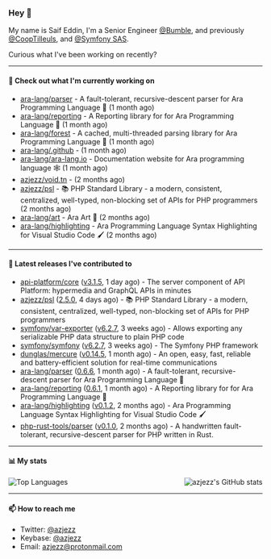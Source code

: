 ### Hey 👋

My name is Saif Eddin, I'm a Senior Engineer [@Bumble](https://bumble.com/), and previously [@CoopTilleuls](https://les-tilleuls.coop/en), and [@Symfony SAS](https://symfony.com). 

Curious what I've been working on recently?

---

#### 👷 Check out what I'm currently working on

- [ara-lang/parser](https://github.com/ara-lang/parser) - A fault-tolerant, recursive-descent parser for Ara Programming Language 🌲 (1 month ago)
- [ara-lang/reporting](https://github.com/ara-lang/reporting) - A Reporting library for for Ara Programming Language 📃 (1 month ago)
- [ara-lang/forest](https://github.com/ara-lang/forest) - A cached, multi-threaded parsing library for Ara Programming Language 🍃 (1 month ago)
- [ara-lang/.github](https://github.com/ara-lang/.github) -  (1 month ago)
- [ara-lang/ara-lang.io](https://github.com/ara-lang/ara-lang.io) - Documentation website for Ara programming language 🕸 (1 month ago)
- [azjezz/void.tn](https://github.com/azjezz/void.tn) -  (2 months ago)
- [azjezz/psl](https://github.com/azjezz/psl) - 📚 PHP Standard Library - a modern, consistent, centralized, well-typed, non-blocking set of APIs for PHP programmers (2 months ago)
- [ara-lang/art](https://github.com/ara-lang/art) - Ara Art 🎨 (2 months ago)
- [ara-lang/highlighting](https://github.com/ara-lang/highlighting) - Ara Programming Language Syntax Highlighting for Visual Studio Code 🖌 (2 months ago)

---

#### 🔭 Latest releases I've contributed to

- [api-platform/core](https://github.com/api-platform/core) ([v3.1.5](https://github.com/api-platform/core/releases/tag/v3.1.5), 1 day ago) - The server component of API Platform: hypermedia and GraphQL APIs in minutes
- [azjezz/psl](https://github.com/azjezz/psl) ([2.5.0](https://github.com/azjezz/psl/releases/tag/2.5.0), 4 days ago) - 📚 PHP Standard Library - a modern, consistent, centralized, well-typed, non-blocking set of APIs for PHP programmers
- [symfony/var-exporter](https://github.com/symfony/var-exporter) ([v6.2.7](https://github.com/symfony/var-exporter/releases/tag/v6.2.7), 3 weeks ago) - Allows exporting any serializable PHP data structure to plain PHP code
- [symfony/symfony](https://github.com/symfony/symfony) ([v6.2.7](https://github.com/symfony/symfony/releases/tag/v6.2.7), 3 weeks ago) - The Symfony PHP framework
- [dunglas/mercure](https://github.com/dunglas/mercure) ([v0.14.5](https://github.com/dunglas/mercure/releases/tag/v0.14.5), 1 month ago) - An open, easy, fast, reliable and battery-efficient solution for real-time communications
- [ara-lang/parser](https://github.com/ara-lang/parser) ([0.6.6](https://github.com/ara-lang/parser/releases/tag/0.6.6), 1 month ago) - A fault-tolerant, recursive-descent parser for Ara Programming Language 🌲
- [ara-lang/reporting](https://github.com/ara-lang/reporting) ([0.6.1](https://github.com/ara-lang/reporting/releases/tag/0.6.1), 1 month ago) - A Reporting library for for Ara Programming Language 📃
- [ara-lang/highlighting](https://github.com/ara-lang/highlighting) ([v0.1.2](https://github.com/ara-lang/highlighting/releases/tag/v0.1.2), 2 months ago) - Ara Programming Language Syntax Highlighting for Visual Studio Code 🖌
- [php-rust-tools/parser](https://github.com/php-rust-tools/parser) ([v0.1.0](https://github.com/php-rust-tools/parser/releases/tag/v0.1.0), 2 months ago) - A handwritten fault-tolerant, recursive-descent parser for PHP written in Rust.

---

#### 📊 My stats

<img align="right" alt="azjezz's GitHub stats" src="https://github-readme-stats.vercel.app/api?username=azjezz&count_private=1&show_icons=true&" />

![Top Languages](https://github-readme-stats.vercel.app/api/top-langs/?username=azjezz)

---

#### 📫 How to reach me

- Twitter: [@azjezz](https://twitter.com/azjezz)
- Keybase: [@azjezz](https://keybase.io/azjezz)
- Email: [azjezz@protonmail.com](mailto://azjezz@protonmail.com)
